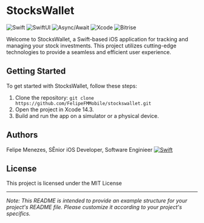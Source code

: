 # StocksWallet

![Swift](https://img.shields.io/badge/Swift-5.5-orange.svg)
![SwiftUI](https://img.shields.io/badge/SwiftUI-3.0-green.svg)
![Async/Await](https://img.shields.io/badge/Async%2FAwait-supported-blue.svg)
![Xcode](https://img.shields.io/badge/Xcode-14.3-purple.svg)
![Bitrise](https://app.bitrise.io/app/3de466ba-6875-4139-800a-482731593599/status.svg?token=-donGc5xWpUyG1TVPEDnOA&branch=master)


Welcome to StocksWallet, a Swift-based iOS application for tracking and managing your stock investments. This project utilizes cutting-edge technologies to provide a seamless and efficient user experience.

## Getting Started

To get started with StocksWallet, follow these steps:

1. Clone the repository: `git clone https://github.com/FelipeFMMobile/stockswallet.git`
2. Open the project in Xcode 14.3.
3. Build and run the app on a simulator or a physical device.



## Authors

Felipe Menezes, SÊnior iOS Developer, Software Enginieer
[![Swift](https://img.shields.io/badge/Linkedin-profile-blue)](https://www.linkedin.com/in/felipe-menezes-dev)

## License

This project is licensed under the MIT License

---

*Note: This README is intended to provide an example structure for your project's README file. Please customize it according to your project's specifics.*
